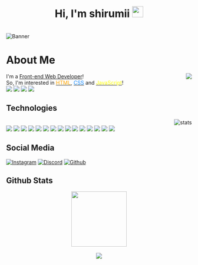 <div class="Introduction" align="center"> 
<h1>Hi, I'm shirumii <img src="https://raw.githubusercontent.com/barbecue/barbecue/master/media/wave.gif" height="30" weight="30"></h1><br>
</div>
<img src="https://media.discordapp.net/attachments/1067058976308609035/1068521083906564197/E3ef6TIVcAEiheI.jpg?ht=512" alt="Banner" align="center">
<h1> About Me </h1>
<a href="https://shirumii.xyz"><img align="right" src="https://lanyard-profile-readme.vercel.app/api/1067057006994788354"></a>
<div class="about-me" align="left">
I'm a <a href="https://en.wikipedia.org/wiki/Front-end_web_development" class="Text-red-500"> Front-end Web Developer</a>!<br>
So, I'm interested in <a href="https://en.wikipedia.org/wiki/HTML" class="Text-red-500" title="Hyper Text Markup Language"> <font color="orange">HTML</font></a>, <a href="https://en.wikipedia.org/wiki/CSS" class="Text-red-500" title="Cascading Style Sheets"> <font color="#1589FF">CSS</font></a> and <a href="https://en.wikipedia.org/wiki/JavaScript" title="JavaScript" class="Text-red-500"> <font color="yellow">JavaScript</font></a>!<br>
<a href="https://shirumii.xyz"><img src="https://img.shields.io/badge/os-Windows%2010-slateblue"></a> <a href="https://discord.com/users/1067057006994788354"><img src="https://img.shields.io/badge/ヴぇしぇ%230001-5865F2?style=flat&logo=discord&logoColor=white"></a> <a href="https://shirumii.xyz"><img src="https://img.shields.io/badge/Website-D14836?&color=57F287"></a> <a href="https://github.com/shirumii"><img src="https://komarev.com/ghpvc/?username=shirumii"></a>
</div>
<h2> Technologies </h2> 
<img align="right" src="https://github-readme-stats.vercel.app/api/top-langs/?username=shirumii&theme=vue-dark&layout=compact" alt="stats"/>
<div class="technologies" align="left"><br>
<img src="https://img.shields.io/badge/HTML-323330?style=for-the-badge&logo=html5"> <img src="https://img.shields.io/badge/CSS-323330?style=for-the-badge&logo=css3&logoColor=2965f1"> <img src="https://img.shields.io/badge/JavaScript-323330?style=for-the-badge&logo=javascript"> <img src="https://img.shields.io/badge/Nodejs-323330?style=for-the-badge&logo=node.js"> <img src="https://img.shields.io/badge/NPM-323330?style=for-the-badge&logo=npm"> <img src="https://img.shields.io/badge/TypeScript-323330?style=for-the-badge&logo=typescript"> <img src="https://img.shields.io/badge/ReactNative-323330?style=for-the-badge&logo=react"> <img src="https://img.shields.io/badge/GIT-323330?style=for-the-badge&logo=git"> <img src="https://img.shields.io/badge/Github-323330?style=for-the-badge&logo=github"> <img src="https://img.shields.io/badge/Discord-323330?style=for-the-badge&logo=discord"> <img src="https://img.shields.io/badge/Spotify-323330?style=for-the-badge&logo=spotify"> <img src="https://img.shields.io/badge/Crunchyroll-323330?style=for-the-badge&logo=crunchyroll"> <img src="https://img.shields.io/badge/Visual%20Studio%20Code-323330?style=for-the-badge&logo=visualstudiocode&logoColor=blue"> <img src="https://img.shields.io/badge/Firefox-323330?style=for-the-badge&logo=firefox"> <img src="https://img.shields.io/badge/Windows%2010-323330?style=for-the-badge&logo=windows&logoColor=blue">
</div>
<div class="social">
 <h2> Social Media </h2> 
 <a href="https://instagram.com/yume_posting"><img src="https://img.shields.io/badge/shirumii-323330.svg?&style=for-the-badge&logo=instagram&logoColor=white" alt="Instagram"></a> <a href="https://discord.com/users/1067057006994788354"><img src="https://img.shields.io/badge/shirumii%20-323330.svg?&style=for-the-badge&logo=discord&logoColor=white" alt="Discord"></a> <a href="https://github.com/shirumii"><img src="https://img.shields.io/badge/shirumii%20-323330.svg?&style=for-the-badge&logo=github&logoColor=white" alt="Github"></a>
 </div>
 <h2> Github Stats </h2>
<div class="stats" align="center"> 
<a href="https://shirumii.xyz"><img align="center" src="[https://github-readme-streak-stats.herokuapp.com/?user=shirumii&theme=react](https://github-profile-trophy.vercel.app/?username=shirumii&theme=onedark&column=7)" width="%100" height="150px"/></a><br><br>
<a href="https://shirumii.xyz"><img align="center" src="https://github-profile-trophy.vercel.app/?username=shirumii&theme=discord&column=7&no-frame=true"></a><br><br>
</div>
